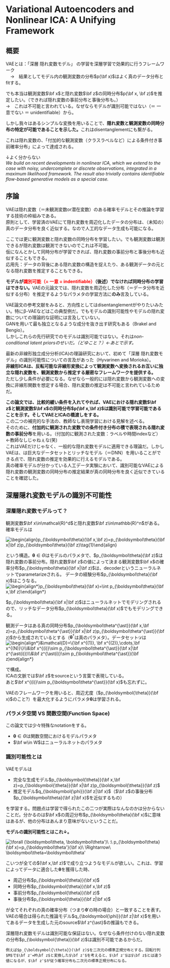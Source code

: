 # Variational Autoencoders and Nonlinear ICA: A Unifying Framework

## 概要
VAEとは：「深層 隠れ変数モデル」 の学習を深層学習で効果的に行うフレームワーク<br>　→　結果としてモデル内の観測変数の分布$p(\bf x)$はよく真のデータ分布とfitする。

でも本当は観測変数$\bf x$と隠れ変数$\bf z$の同時分布$p(\bf x, \bf z)$を推定したい。（できれば隠れ変数の事前分布と事後分布も。）<br>→　これは不可能と言われている。なぜならモデルが識別可能ではない（＝ 一意でない ＝ unidentifiable）から。

しかし我々はあるシンプルな変換を用いることで、<strong>隠れ変数と観測変数の同時分布の特定が可能であることを示した。</strong>これはdisentanglementにも繋がる。

これは隠れ変数の、「付加的な観測変数（クラスラベルなど）による条件付き事前確率分布」によって達成される。

↓よく分からない<br>
<cite>We build on recent developments in nonlinear ICA, which we extend to the case with noisy, undercomplete or discrete observations, integrated in a maximum likelihood framework. The result also trivially contains identifiable flow-based generative models as a special case.</cite>

## 序論
VAEは隠れ変数（＝未観測変数or潜在変数）のある確率モデルとその推論を学習する技術の枠組みである。<br>
原則として、学習済のVAEにて隠れ変数を周辺化したデータの分布は、（未知の）真のデータ分布を良く近似する。なので人工的なデータ生成も可能になる。

ここでは更に観測変数と隠れ変数の同時分布を学習したい。でも観測変数は観測できるが隠れ変数は観測できないのでこれは不可能。<br>
仮になんとかして同時分布が学習できれば、隠れ変数の事前分布と事後分布も近似することもできる。<br>
応用先：データの背後にある隠れ変数の構造を捉えたり、ある観測データの元となる隠れ変数を推定することもできる。

<strong>モデルが<font color="Red">識別可能（= 一意 = indentifiable）</font>（後述）でなければ同時分布の学習はできない。</strong>VAEの元論文では、隠れ変数を周辺化した分布（＝データ分布を近似する分布）を推定するようなパラメタの学習方法に<strong>のみ</strong>言及している。

VAE論文の参考文献をみると、方向性としてはdisentanglementがやりたいみたい。特にβ-VAEなどはこの典型例だ。でもモデルの識別可能性やモデルの隠れ変数についての理論的な証明には言及していない。<br>
GANを用いて最も独立となるような成分を抜き出す研究もある（Brakel and Bengio）。<br>
しかしこれらの先行研究でのモデルは識別可能ではない。それは<cite>non-conditional latent priors<cite>のせいだ。（どゆこと？）←あとで示す。

最新の非線形独立成分分析(ICA)の理論研究において、初めて「深層 隠れ変数モデル」の識別可能性についての言及があった（Hyvarinen and Morioka）。<br>
<strong>非線形ICAは、反転可能な非線形変換によって観測変数へ変換されるお互いに独立な隠れ変数を、観測変数から推定する厳密なフレームワークを提供する。</strong><br>
ただし少し条件が必要になる。なぜなら一般的には隠れ変数から観測変数への変換に非線形関数を想定する場合、隠れ変数の推定は不可能と言われているためだ。

<strong>この論文では、比較的緩い条件を入れてやれば、VAEにおける隠れ変数$\bf z$と観測変数$\bf x$の同時分布$p(\bf x,\bf z)$は識別可能で学習可能であることを示す。そしてVAEとICAの橋渡しをする。</strong><br>
この二つの補完的な手法の、教師なし表現学習における見解を述べる。<br>
そのために、<strong>付加的に観測された変数での条件付き分布の積で表現される隠れ変数の事前分布</strong>を用いる。（付加的に観測された変数：ラベルや時間indexなど）←教師なしじゃねぇな(笑)<br>
これはVAEだけじゃなく、一般的な隠れ変数モデルに適用できる理論だ。しかしVAEは、は巨大なデータセットとリッチなモデル（＝DNN）を用いることができる点で、隠れ変数の推定を効果的に行えるモデルである。<br>
真の確率モデルが分かっている人工データ実験において、識別可能なVAEによる隠れ変数の観測変数の同時分布の推定結果が真の同時分布を良く近似できていることを確認した。

## 深層隠れ変数モデルの識別不可能性

### 深層隠れ変数モデルって？
観測変数$\bf x\in\mathcal{R}^d$と隠れ変数$\bf z\in\mathbb{R}^n$がある。確率モデルは<bf>

<img src="https://render.githubusercontent.com/render/math?math=%5Cdisplaystyle+%5Cbegin%7Balign%7D%0Ap_%7B%5Cboldsymbol%5Ctheta%7D%28%5Cbf+x%2C%5Cbf+z%29%3Dp_%7B%5Cboldsymbol%5Ctheta%7D%28%5Cbf+x%7C%5Cbf+z%29p_%7B%5Cboldsymbol%5Ctheta%7D%28%5Cbf+z%29%5Ctag%7B1%7D%0A%5Cend%7Balign%7D%0A" alt="\begin{align}p_{\boldsymbol\theta}(\bf x,\bf z)=p_{\boldsymbol\theta}(\bf x|\bf z)p_{\boldsymbol\theta}(\bf z)\tag{1}\end{align}">

という構造。$\boldsymbol\theta\in\Theta$はモデルのパラメタで、$p_{\boldsymbol\theta}(\bf z)$は隠れ変数の事前分布。隠れ変数$\bf z$の値によって決まる観測変数$\bf x$の確率分布$p_{\boldsymbol\theta}(\bf x|\bf z)$は、decoderというニューラルネットでparametarizeされる。<bf>
データの経験分布$p_{\boldsymbol\theta}(\bf x)$はこうなる。<br>
<img src="https://render.githubusercontent.com/render/math?math=%5Cdisplaystyle+%5Cbegin%7Balign%2A%7D%0Ap_%7B%5Cboldsymbol%5Ctheta%7D%28%5Cbf+x%29%3D%5Cint+p_%7B%5Cboldsymbol%5Ctheta%7D%28%5Cbf+x%2C%5Cbf+z%29%0A%5Cend%7Balign%2A%7D+" alt="\begin{align*}p_{\boldsymbol\theta}(\bf x)=\int p_{\boldsymbol\theta}(\bf x,\bf z)\end{align*} ">

$p_{\boldsymbol\theta}(\bf x|\bf z)$はニューラルネットでモデリングされるので、リッチなデータ分布$p_{\boldsymbol\theta}(\bf x)$でもモデリングできる。

観測データはある真の同時分布$p_{\boldsymbol\theta^{\ast}}(\bf x,\bf z)=p_{\boldsymbol\theta^{\ast}}(\bf x|\bf z)p_{\boldsymbol\theta^{\ast}}(\bf z)$から生成されているとする（$\boldsymbol{\theta}^{\ast}$は真のパラメタ）。データセット$\mathcal{D}$は<br>
<img src="https://render.githubusercontent.com/render/math?math=%5Cdisplaystyle+%5Cbegin%7Balign%2A%7D%0A%26%5Cmathcal%7BD%7D%3D%5C%7B%5Cbf+x%5E%7B%281%29%7D%2C+%5Cbf+x%5E%7B%282%29%7D%2C%5Ccdots%2C%5Cbf+x%5E%7B%28N%29%7D%5C%7D%5C%5C%0A%26%5Cbf+x%5E%7B%28i%29%7D%5Csim+p_%7B%5Cboldsymbol%5Ctheta%5E%7B%5Cast%7D%7D%28%5Cbf+x%7C%5Cbf+z%5E%7B%5Cast%28i%29%7D%29%5C%5C%0A%26%5Cbf+z%5E%7B%5Cast%28i%29%7D%5Csim+p_%7B%5Cboldsymbol%5Ctheta%5E%7B%5Cast%7D%7D%28%5Cbf+z%29%0A%5Cend%7Balign%2A%7D" alt="\begin{align*}&\mathcal{D}=\{\bf x^{(1)}, \bf x^{(2)},\cdots,\bf x^{(N)}\}\\&\bf x^{(i)}\sim p_{\boldsymbol\theta^{\ast}}(\bf x|\bf z^{\ast(i)})\\&\bf z^{\ast(i)}\sim p_{\boldsymbol\theta^{\ast}}(\bf z)end{align*}">

で構成。<br>
ICAの文脈では$\bf z$をsourceという言葉で表現している。<br>
あと$\bf x^{(i)}\sim p_{\boldsymbol\theta^{\ast}}(\bf x)$も忘れずに。

VAEのフレームワークを用いると、周辺尤度（$p_{\boldsymbol{\theta}}(\bf x)$のこと?）を最大化するようにパラメタ$\boldsymbol{\theta}$は学習される。

### パラメタ空間 VS 関数空間(Function Space)
この論文では少々特殊なnotationをする。<br>
- $\boldsymbol{\theta}\in\Theta$は関数空間におけるモデルパラメタ
- $\bf w\in W$はニューラルネットのパラメタ

### 識別可能性とは
VAEモデルは
- 完全な生成モデル$p_{\boldsymbol{\theta}}(\bf x,\bf z)=p_{\boldsymbol{\theta}}(\bf x|\bf z)p_{\boldsymbol{\theta}}(\bf z)$
- 推定モデル$q_{\boldsymbol{\phi}}(\bf z|\bf x)$（$\bf z$の事後分布$p_{\boldsymbol\theta}(\bf z|\bf x)$を近似するもの）

を学習する。問題点は学習で得られたこの二つが実際はなんなのかは分からないことだ。分かるのは$\bf x$の周辺分布$p_{\boldsymbol\theta}(\bf x)$に意味はあるが、他の分布はあんまり意味がないということだ。

<strong>モデルの識別可能性とはこれ↓。</strong>

<img src="https://render.githubusercontent.com/render/math?math=%5Cdisplaystyle+%5Cforall+%28%5Cboldsymbol%5Ctheta%2C+%5Cboldsymbol%5Ctheta%27%29%5C+%3A%5C+p_%7B%5Cboldsymbol%5Ctheta%7D%28%5Cbf+x%29%3Dp_%7B%5Cboldsymbol%5Ctheta%27%7D%28%5Cbf+x%29%5C++%5CRightarrow%5C+%5Cboldsymbol%5Ctheta%3D%5Cboldsymbol%5Ctheta%27%0A" alt="\forall (\boldsymbol\theta, \boldsymbol\theta')\ :\ p_{\boldsymbol\theta}(\bf x)=p_{\boldsymbol\theta'}(\bf x)\  \Rightarrow\ \boldsymbol\theta=\boldsymbol\theta'">

こいつが全ての$(\bf x,\bf z)$で成り立つようなモデルが欲しい。これは、学習によってデータに適合した$\boldsymbol{\theta}$を獲得した時、
- 周辺分布$p_{\boldsymbol{\theta}}(\bf x)$
- 同時分布$p_{\boldsymbol{\theta}}(\bf x,\bf z)$
- 事前分布$p_{\boldsymbol{\theta}}(\bf z)$
- 事後分布$p_{\boldsymbol{\theta}}(\bf z|\bf x)$

が全てそれぞれの真の確率分布（つまり$\boldsymbol{\theta}'$の時の場合）と一致することを表す。<br>
VAEの場合は得られた推論モデル$q_{\boldsymbol{\phi}}(\bf z|\bf x)$を用いてあるデータを生成した元のsource$\bf z^{\ast}$の推論もできる。

深層隠れ変数モデルは識別可能な保証はない。なぜなら条件付けのない隠れ変数の分布$p_{\boldsymbol{\theta}}(\bf z)$は識別不可能であるからだ。

    例えば$p_{\boldsymbol{\theta}}(\bf z)$を二次元の標準正規分布とする。回転行列$M$で$\bf z'=M\bf z$と変換した$\bf z'$を考えると、$\bf z'$は$\bf z$とは違う値になるが、$\bf z'$が従う確率分布も二次元の標準正規分布になる。